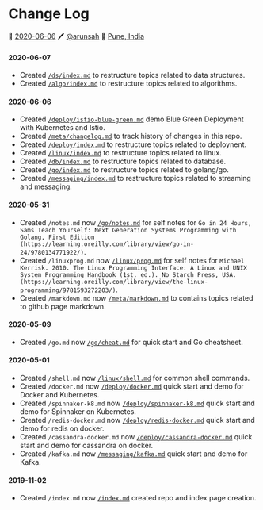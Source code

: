 # Change Log
📅 [2020-06-06](https://arunsah.github.io/meta/changelog#2020-06-06) 🖊️ [@arunsah](https://github.com/arunsah) 🧭 [Pune, India](https://en.wikipedia.org/wiki/Hinjawadi)

#### 2020-06-07
- Created [`/ds/index.md`](https://arunsah.github.io/ds) to restructure topics related to data structures.
- Created [`/algo/index.md`](https://arunsah.github.io/algo) to restructure topics related to algorithms.


#### 2020-06-06
- Created [`/deploy/istio-blue-green.md`](https://arunsah.github.io/deploy/istio-blue-green) demo Blue Green Deployment with Kubernetes and Istio.
- Created [`/meta/changelog.md`](https://arunsah.github.io/meta/changelog) to track history of changes in this repo.
- Created [`/deploy/index.md`](https://arunsah.github.io/deploy) to restructure topics related to deploynent.
- Created [`/linux/index.md`](https://arunsah.github.io/linux) to restructure topics related to linux.
- Created [`/db/index.md`](https://arunsah.github.io/db) to restructure topics related to database.
- Created [`/go/index.md`](https://arunsah.github.io/go) to restructure topics related to golang/go.
- Created [`/messaging/index.md`](https://arunsah.github.io/messaging) to restructure topics related to streaming and messaging.

#### 2020-05-31
- Created `/notes.md` now [`/go/notes.md`](https://arunsah.github.io/go/notes) for self notes for `Go in 24 Hours, Sams Teach Yourself: Next Generation Systems Programming with Golang, First Edition (https://learning.oreilly.com/library/view/go-in-24/9780134771922/)`.
- Created `/linuxprog.md` now [`/linux/prog.md`](https://arunsah.github.io/linux/prog) for self notes for `Michael Kerrisk. 2010. The Linux Programming Interface: A Linux and UNIX System Programming Handbook (1st. ed.). No Starch Press, USA. (https://learning.oreilly.com/library/view/the-linux-programming/9781593272203/)`.
- Created `/markdown.md` now [`/meta/markdown.md`](https://arunsah.github.io/meta/markdown) to contains topics related to github page markdown.

#### 2020-05-09
- Created `/go.md` now [`/go/cheat.md`](https://arunsah.github.io/go/cheat) for quick start and Go cheatsheet.


#### 2020-05-01
- Created `/shell.md` now [`/linux/shell.md`](https://arunsah.github.io/linux/shell) for common shell commands.
- Created `/docker.md` now [`/deploy/docker.md`](https://arunsah.github.io/deploy/docker) quick start and demo for Docker and Kubernetes.
- Created `/spinnaker-k8.md` now [`/deploy/spinnaker-k8.md`](https://arunsah.github.io/deploy/spinnaker-k8) quick start and demo for Spinnaker on Kubernetes.
- Created `/redis-docker.md` now [`/deploy/redis-docker.md`](https://arunsah.github.io/deploy/redis-docker) quick start and demo for redis on docker.
- Created `/cassandra-docker.md` now [`/deploy/cassandra-docker.md`](https://arunsah.github.io/deploy/cassandra-docker) quick start and demo for cassandra on docker.
- Created `/kafka.md` now [`/messaging/kafka.md`](https://arunsah.github.io/messaging/kafka) quick start and demo for Kafka.


#### 2019-11-02
- Created `/index.md` now [`/index.md`](https://arunsah.github.io/) created repo and index page creation.

